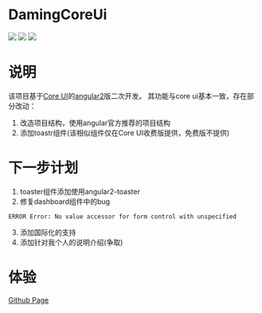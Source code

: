# DamingCoreUi
![](https://img.shields.io/github/last-commit/damingerdai/daming-core-ui.svg?style=flat)
![](https://img.shields.io/github/issues/detail/u/damingerdai/daming-core-ui/1.svg?style=flat)
![](https://img.shields.io/github/license/damingerdai/daming-core-ui.svg?style=flat)

# 说明
该项目基于[Core UI](https://coreui.io/)的[angular2](https://coreui.io/angular)版二次开发。
其功能与core ui基本一致，存在部分改动：
1.  改造项目结构，使用angular官方推荐的项目结构
2.  添加toastr组件(该相似组件仅在Core UI收费版提供，免费版不提供)

# 下一步计划
1. toaster组件添加使用angular2-toaster
2. 修复dashboard组件中的bug
```
ERROR Error: No value accessor for form control with unspecified
```
3. 添加国际化的支持
4. 添加针对我个人的说明介绍(争取)

# 体验
[Github Page](https://damingerdai.github.io/daming-core-ui)
